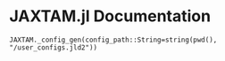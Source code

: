 # JAXTAM.jl Documentation

```@docs
JAXTAM._config_gen(config_path::String=string(pwd(), "/user_configs.jld2"))
```